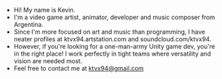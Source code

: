 - Hi! My name is Kevin.
- I'm a video game artist, animator, developer and music composer from Argentina.
- Since I'm more focused on art and music than programming, I have neater profiles at ktvx94.artstation.com and soundcloud.com/ktvx94. 
- However, if you're looking for a one-man-army Unity game dev, you're in the right place! I work perfectly in tight teams where versatility and vision are needed most.
- Feel free to contact me at ktvx94@gmail.com 

<!---
KTVX94/KTVX94 is a ✨ special ✨ repository because its `README.md` (this file) appears on your GitHub profile.
You can click the Preview link to take a look at your changes.
--->
